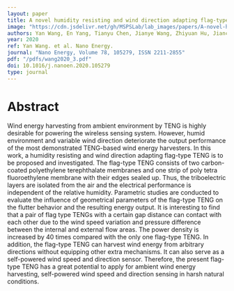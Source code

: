 ```yaml
---
layout: paper
title: A novel humidity resisting and wind direction adapting flag-type triboelectric nanogenerator for wind energy harvesting and speed sensing
image: "https://cdn.jsdelivr.net/gh/MSPSLab/lab_images/papers/A-novel-humidity-resisting.png"
authors: Yan Wang, En Yang, Tianyu Chen, Jianye Wang, Zhiyuan Hu, Jianchun Mi, Xinxiang Pan, Minyi Xu
year: 2020
ref: Yan Wang. et al. Nano Energy.
journal: "Nano Energy, Volume 78, 105279, ISSN 2211-2855"
pdf: "/pdfs/wang2020_3.pdf"
doi: 10.1016/j.nanoen.2020.105279
type: journal
---
```


# Abstract

Wind energy harvesting from ambient environment by TENG is highly desirable for powering the wireless sensing system. However, humid environment and variable wind direction deteriorate the output performance of the most demonstrated TENG-based wind energy harvesters. In this work, a humidity resisting and wind direction adapting flag-type TENG is to be proposed and investigated. The flag-type TENG consists of two carbon-coated polyethylene terephthalate membranes and one strip of poly tetra fluoroethylene membrane with their edges sealed up. Thus, the triboelectric layers are isolated from the air and the electrical performance is independent of the relative humidity. Parametric studies are conducted to evaluate the influence of geometrical parameters of the flag-type TENG on the flutter behavior and the resulting energy output. It is interesting to find that a pair of flag type TENGs with a certain gap distance can contact with each other due to the wind speed variation and pressure difference between the internal and external flow areas. The power density is increased by 40 times compared with the only one flag-type TENG. In addition, the flag-type TENG can harvest wind energy from arbitrary directions without equipping other extra mechanisms. It can also serve as a self-powered wind speed and direction sensor. Therefore, the present flag-type TENG has a great potential to apply for ambient wind energy harvesting, self-powered wind speed and direction sensing in harsh natural conditions.

